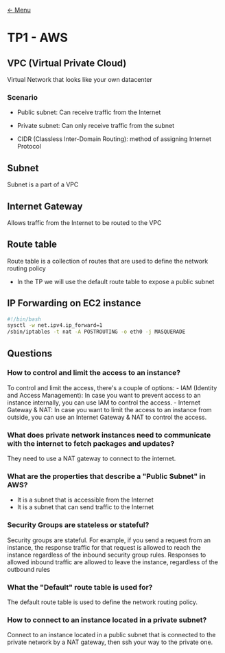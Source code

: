 [← Menu](../README.md)

# TP1 - AWS

## VPC (Virtual Private Cloud)
Virtual Network that looks like your own datacenter

### Scenario
- Public subnet: Can receive traffic from the Internet
- Private subnet: Can only receive traffic from the subnet

- CIDR (Classless Inter-Domain Routing): method of assigning Internet Protocol

## Subnet
Subnet is a part of a VPC

## Internet Gateway
Allows traffic from the Internet to be routed to the VPC

## Route table
Route table is a collection of routes that are used to define the network routing policy
- In the TP we will use the default route table to expose a public subnet

## IP Forwarding on EC2 instance
```sh
#!/bin/bash 
sysctl -w net.ipv4.ip_forward=1 
/sbin/iptables -t nat -A POSTROUTING -o eth0 -j MASQUERADE 
```

## Questions 
### How to control and limit the access to an instance?
To control and limit the access, there's a couple of options:
    - IAM (Identity and Access Management): In case you want to prevent access to an instance internally, you can use IAM to control the access.
    - Internet Gateway & NAT: In case you want to limit the access to an instance from outside, you can use an Internet Gateway & NAT to control the access.
### What does private network instances need to communicate with the internet to fetch packages and updates?
They need to use a NAT gateway to connect to the internet.
### What are the properties that describe a "Public Subnet" in AWS?
- It is a subnet that is accessible from the Internet
- It is a subnet that can send traffic to the Internet
### Security Groups are stateless or stateful?
Security groups are stateful. For example, if you send a request from an instance, the response traffic for that request is allowed to reach the instance regardless of the inbound security group rules. Responses to allowed inbound traffic are allowed to leave the instance, regardless of the outbound rules
### What the "Default" route table is used for?
The default route table is used to define the network routing policy.
### How to connect to an instance located in a private subnet?
Connect to an instance located in a public subnet that is connected to the private network by a NAT gateway, then ssh your way to the private one.